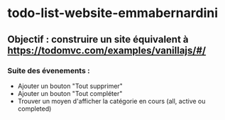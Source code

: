 # todo-list-website-emmabernardini

## Objectif : construire un site équivalent à https://todomvc.com/examples/vanillajs/#/

### Suite des évenements : 

- Ajouter un bouton "Tout supprimer"
- Ajouter un bouton "Tout compléter"
- Trouver un moyen d'afficher la catégorie en cours (all, active ou completed)